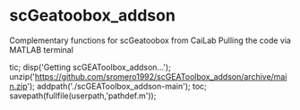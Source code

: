 # scGeatoobox_addson
Complementary functions for scGeatoobox from CaiLab
Pulling the code via MATLAB terminal

tic;
disp('Getting scGEAToolbox_addson...');
unzip('https://github.com/sromero1992/scGEAToolbox_addson/archive/main.zip');
addpath('./scGEAToolbox_addson-main');
toc;
savepath(fullfile(userpath,'pathdef.m'));

